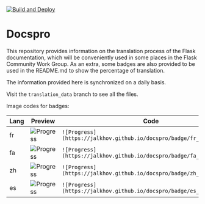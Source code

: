[![Build and Deploy](https://github.com/Jalkhov/docspro/actions/workflows/workflow.yml/badge.svg)](https://github.com/Jalkhov/docspro/actions/workflows/workflow.yml)

# Docspro

This repository provides information on the translation process of the Flask documentation, which will be conveniently used in some places in the Flask Community Work Group. As an extra, some badges are also provided to be used in the README.md to show the percentage of translation.

The information provided here is synchronized on a daily basis.

Visit the `translation_data` branch to see all the files.

Image codes for badges:

| Lang | Preview                                                              |                                  Code                                  |
|------|----------------------------------------------------------------------|------------------------------------------------------------------------|
|  fr  | ![Progress](https://jalkhov.github.io/docspro/badge/fr_progress.svg) | `![Progress](https://jalkhov.github.io/docspro/badge/fr_progress.svg)` |
|  fa  | ![Progress](https://jalkhov.github.io/docspro/badge/fa_progress.svg) | `![Progress](https://jalkhov.github.io/docspro/badge/fa_progress.svg)` |
|  zh  | ![Progress](https://jalkhov.github.io/docspro/badge/zh_progress.svg) | `![Progress](https://jalkhov.github.io/docspro/badge/zh_progress.svg)` |
|  es  | ![Progress](https://jalkhov.github.io/docspro/badge/es_progress.svg) | `![Progress](https://jalkhov.github.io/docspro/badge/es_progress.svg)` |
